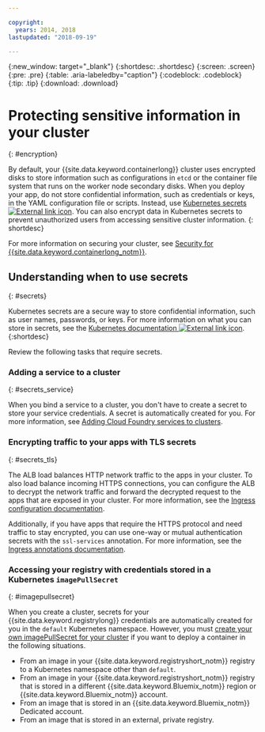 ```yaml
---

copyright:
  years: 2014, 2018
lastupdated: "2018-09-19"

---
```


{:new_window: target="_blank"}
{:shortdesc: .shortdesc}
{:screen: .screen}
{:pre: .pre}
{:table: .aria-labeledby="caption"}
{:codeblock: .codeblock}
{:tip: .tip}
{:download: .download}


# Protecting sensitive information in your cluster
{: #encryption}

By default, your {{site.data.keyword.containerlong}} cluster uses encrypted disks to store information such as configurations in `etcd` or the container file system that runs on the worker node secondary disks. When you deploy your app, do not store confidential information, such as credentials or keys, in the YAML configuration file or scripts. Instead, use [Kubernetes secrets ![External link icon](../icons/launch-glyph.svg "External link icon")]((https://kubernetes.io/docs/concepts/configuration/secret/)). You can also encrypt data in Kubernetes secrets to prevent unauthorized users from accessing sensitive cluster information.
{: shortdesc}

For more information on securing your cluster, see [Security for {{site.data.keyword.containerlong_notm}}](cs_secure.html#security).

## Understanding when to use secrets
{: #secrets}

Kubernetes secrets are a secure way to store confidential information, such as user names, passwords, or keys. For more information on what you can store in secrets, see the [Kubernetes documentation ![External link icon](../icons/launch-glyph.svg "External link icon")](https://kubernetes.io/docs/concepts/configuration/secret/).
{:shortdesc}

Review the following tasks that require secrets. 

### Adding a service to a cluster
{: #secrets_service}

When you bind a service to a cluster, you don't have to create a secret to store your service credentials. A secret is automatically created for you. For more information, see [Adding Cloud Foundry services to clusters](cs_integrations.html#adding_cluster).

### Encrypting traffic to your apps with TLS secrets
{: #secrets_tls}

The ALB load balances HTTP network traffic to the apps in your cluster. To also load balance incoming HTTPS connections, you can configure the ALB to decrypt the network traffic and forward the decrypted request to the apps that are exposed in your cluster. For more information, see the [Ingress configuration documentation](cs_ingress.html#public_inside_3).

Additionally, if you have apps that require the HTTPS protocol and need traffic to stay encrypted, you can use one-way or mutual authentication secrets with the `ssl-services` annotation. For more information, see the [Ingress annotations documentation](cs_ingress.html#ssl-services).

### Accessing your registry with credentials stored in a Kubernetes `imagePullSecret`
{: #imagepullsecret}

When you create a cluster, secrets for your {{site.data.keyword.registrylong}} credentials are automatically created for you in the `default` Kubernetes namespace. However, you must [create your own imagePullSecret for your cluster](cs_images.html#other) if you want to deploy a container in the following situations.
* From an image in your {{site.data.keyword.registryshort_notm}} registry to a Kubernetes namespace other than `default`.
* From an image in your {{site.data.keyword.registryshort_notm}} registry that is stored in a different {{site.data.keyword.Bluemix_notm}} region or {{site.data.keyword.Bluemix_notm}} account.
* From an image that is stored in an {{site.data.keyword.Bluemix_notm}} Dedicated account.
* From an image that is stored in an external, private registry.


